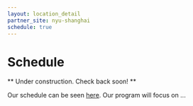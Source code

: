 ```yaml
---
layout: location_detail
partner_site: nyu-shanghai
schedule: true
---
```


# Schedule

** Under construction. Check back soon! **

Our schedule can be seen [here](https://www.google.com). Our program will focus on ...

